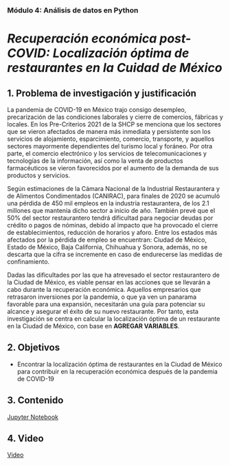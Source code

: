 ### Módulo 4: Análisis de datos en Python 
# *Recuperación económica post-COVID: Localización óptima de restaurantes en la Cuidad de México*

## 1. Problema de investigación y justificación

La pandemia de COVID-19 en México trajo consigo desempleo, precarización de las condiciones laborales y cierre de comercios, fábricas y locales. En los Pre-Criterios 2021 de la SHCP se menciona que los sectores que se vieron afectados de manera más inmediata y persistente son los servicios de alojamiento, esparcimiento, comercio, transporte, y aquellos sectores mayormente dependientes del turismo local y foráneo. Por otra parte, el comercio electrónico y los servicios de telecomunicaciones y tecnologías de la información, así como la venta de productos farmacéuticos se vieron favorecidos por el aumento de la demanda de sus productos y servicios.


Según estimaciones de la Cámara Nacional de la Industrial Restaurantera y de Alimentos Condimentados (CANIRAC), para finales de 2020 se acumuló una pérdida de 450 mil empleos en la industria restaurantera, de los 2.1 millones que mantenía dicho sector a inicio de año. También prevé que el 50% del sector restaurantero tendrá dificultad para negociar deudas por crédito o pagos de nóminas, debido al impacto que ha provocado el cierre de establecimientos, reducción de horarios y aforo. Entre los estados más afectados por la pérdida de empleo se encuentran: Ciudad de México, Estado de México, Baja California, Chihuahua y Sonora, además, no se descarta que la cifra se incremente en caso de endurecerse las medidas de confinamiento.


Dadas las dificultades por las que ha atrevesado el sector restaurantero de la Ciudad de México, es viable pensar en las acciones que se llevarán a cabo durante la recuperación económica. Aquellos empresarios que retrasaron inversiones por la pandemia, o que ya ven un panarama favorable para una expansión, necesitarán una guía para potenciar su alcance y asegurar el éxito de su nuevo restaurante. Por tanto, esta investigación se centra en calcular la localización óptima de un restaurante en la Ciudad de México, con base en **AGREGAR VARIABLES**.



## 2. Objetivos
- Encontrar la localización óptima de restaurantes en la Ciudad de México para contribuir en la recuperación económica después de la pandemia de COVID-19


## 3. Contenido
[Jupyter Notebook](restaurantes_cdmx.ipynb/)


## 4. Video
[Video]()
